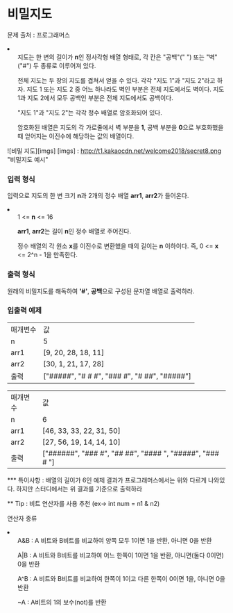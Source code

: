 # 비밀지도

<p>문제 출처 : <a link="https://programmers.co.kr/learn/courses/30/lessons/17681?language=java">프로그래머스</a></p>

<li>
  <ol>지도는 한 변의 길이가 <font-color:"blue"><b>n</b></font>인 정사각형 배열 형태로, 각 칸은 "공백"(" ")
      또는 "벽"("#") 두 종류로 이루어져 있다.
  </ol>
  <ol> 전체 지도는 두 장의 지도를 겹쳐서 얻을 수 있다. 각각 "지도 1"과 "지도 2"라고 하자. 지도 1 또는 지도 2 중 어느
       하나라도 벽인 부분은 전체 지도에서도 벽이다. 지도 1과 지도 2에서 모두 공백인 부분은 전체 지도에서도 공백이다. 
  </ol>
  <ol> "지도 1"과 "지도 2"는 각각 정수 배열로 암호화되어 있다. </ol>
  <ol> 암호화된 배열은 지도의 각 가로줄에서 벽 부분을 <b>1</b>, 공백 부분을 <b>0</b>으로 부호화했을 때 얻어지는 이진수에
       해당하는 값의 배열이다.
  </ol>
</li>

![비밀 지도][imgs]
[imgs] : http://t1.kakaocdn.net/welcome2018/secret8.png "비밀지도 예시"

### 입력 형식
입력으로 지도의 한 변 크기 <b>n</b>과 2개의 정수 배열 <b>arr1</b>, <b>arr2</b>가 들어온다.
<li>
  <ul>1 <= <b>n</b> <= 16</ul>
  <ul> <b>arr1</b>, <b>arr2</b>는 길이 <b>n</b>인 정수 배열로 주어진다. </ul>
  <ul> 정수 배열의 각 원소 <b>x</b>를 이진수로 변환했을 때의 길이는 <b>n</b> 이하이다.
       즉, 0 <= <b>x</b> <= 2^n - 1을 만족한다.
  </ul>
</li>

### 출력 형식
원래의 비밀지도를 해독하여 <b>'#'</b>, <b>공백</b>으로 구성된 문자열 배열로 출력하라.

### 입출력 예제
<table>
<tr><td>매개변수</td><td>값</td></tr>
<tr><td> n </td><td> 5 </td></tr>
<tr><td> arr1 </td><td> [9, 20, 28, 18, 11] </td></tr>
<tr><td> arr2 </td><td> [30, 1, 21, 17, 28] </td></tr>
<tr><td> 출력 </td><td> ["#####", "# # #", "### #", "# ##", "#####"] </td></tr>
</table>

<table>
<tr><td>매개변수</td><td>값</td></tr>
<tr><td> n </td><td> 6 </td></tr>
<tr><td> arr1 </td><td> [46, 33, 33, 22, 31, 50] </td></tr>
<tr><td> arr2 </td><td> [27, 56, 19, 14, 14, 10] </td></tr>
<tr><td> 출력 </td><td> ["######", "###  #", "##  ##", "#### ", "#####", "### # "] </td></tr>
</table>

*** 특이사항 : 배열의 길이가 6인 예제 결과가 프로그래머스에서는 위와 다르게 나와있다. 하지만 스터디에서는 위 결과를 기준으로 출력하라

** Tip : 비트 연산자를 사용 추천 (ex-> int num = n1 & n2)
<p> 연산자 종류 </p>
<li>
  <ul> A&B : A 비트와 B비트를 비교하여 양쪽 모두 1이면 1을 반환, 아니면 0을 반환</ul>
  <ul> A|B : A 비트와 B비트를 비교하여 어느 한쪽이 1이면 1을 반환, 아니면(둘다 0이면) 0을 반환 </ul>
  <ul> A^B : A 비트와 B비트를 비교하여 한쪽이 1이고 다른 한쪽이 0이면 1을, 아니면 0을 반환 </ul>
  <ul> ~A : A비트의 1의 보수(not)를 반환 </ul>
</li>
